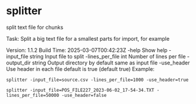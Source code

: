 # splitter
split text file for chunks

Task: Split a big text file for a smallest parts for import, for example

Version: 1.1.2
Build Time: 2025-03-07T00:42:23Z
  -help
        Show help
  -input_file string
        Input file to split
  -lines_per_file int
        Number of lines per file
  -output_dir string
        Output directory by default same as input file
  -use_header
        Use header in each file default is true (default true)
Example:

`splitter -input_file=source.csv -lines_per_file=1000 -use_header=true`


`splitter -input_file=POS_FILE227_2023-06-02_17-54-34.TXT -lines_per_file=50000 -use_header=false`

